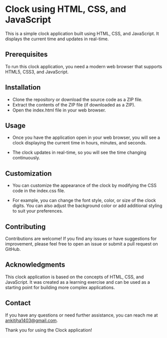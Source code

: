 # Clock using HTML, CSS, and JavaScript
This is a simple clock application built using HTML, CSS, and JavaScript. It displays the current time and updates in real-time.

## Prerequisites
To run this clock application, you need a modern web browser that supports HTML5, CSS3, and JavaScript.

## Installation
- Clone the repository or download the source code as a ZIP file.
- Extract the contents of the ZIP file (if downloaded as a ZIP).
- Open the index.html file in your web browser.
 
## Usage
- Once you have the application open in your web browser, you will see a clock displaying the current time in hours, minutes, and seconds.

- The clock updates in real-time, so you will see the time changing continuously.

## Customization
- You can customize the appearance of the clock by modifying the CSS code in the index.css file.

- For example, you can change the font style, color, or size of the clock digits. You can also adjust the background color or add additional styling to suit your preferences.

## Contributing
Contributions are welcome! If you find any issues or have suggestions for improvement, please feel free to open an issue or submit a pull request on GitHub.

## Acknowledgments
This clock application is based on the concepts of HTML, CSS, and JavaScript. It was created as a learning exercise and can be used as a starting point for building more complex applications.

## Contact
If you have any questions or need further assistance, you can reach me at ankitjha1403@gmail.com.

Thank you for using the Clock application!
